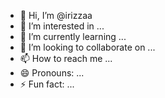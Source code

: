 - 👋 Hi, I’m @irizzaa
- 👀 I’m interested in ...
- 🌱 I’m currently learning ...
- 💞️ I’m looking to collaborate on ...
- 📫 How to reach me ...
- 😄 Pronouns: ...
- ⚡ Fun fact: ...

<!---
irizzaa/irizzaa is a ✨ special ✨ repository because its `README.md` (this file) appears on your GitHub profile.
You can click the Preview link to take a look at your changes.
--->
